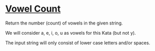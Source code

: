 # [Vowel Count](https://www.codewars.com/kata/54ff3102c1bad923760001f3/)

Return the number (count) of vowels in the given string.

We will consider a, e, i, o, u as vowels for this Kata (but not y).

The input string will only consist of lower case letters and/or spaces.
